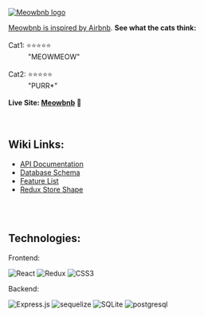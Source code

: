 <a href="https://drive.google.com/uc?export=view&id=1x_nUF8MLnnDtVWj_ujmR7w1ufn6R7CWF"><img src="https://drive.google.com/uc?export=view&id=1x_nUF8MLnnDtVWj_ujmR7w1ufn6R7CWF" title="Meowbnb logo" />

Meowbnb is inspired by [Airbnb](https://airbnb.com). **See what the cats think:**
<br>
<br>
Cat1: ⭐⭐⭐⭐⭐
<br>
&nbsp;&nbsp;&nbsp;&nbsp;&nbsp;&nbsp;&nbsp;&nbsp;&nbsp;&nbsp;"MEOWMEOW"
<br>
<br>
Cat2: ⭐⭐⭐⭐⭐
<br>
&nbsp;&nbsp;&nbsp;&nbsp;&nbsp;&nbsp;&nbsp;&nbsp;&nbsp;&nbsp;"PURR*"
<br>
<br>
**Live Site: [Meowbnb](https://meow-bnb.herokuapp.com/) 🐾**
<br>
<br>
<br>

<h2>Wiki Links:</h2>

- [API Documentation](https://github.com/keshao728/Meowbnb/tree/main/backend)
- [Database Schema](https://github.com/keshao728/Meowbnb/wiki/Database-Schema)
- [Feature List](https://github.com/keshao728/Meowbnb/wiki/Feature-List)
- [Redux Store Shape](https://github.com/keshao728/Meowbnb/wiki/Redux-Store-Shape)
<br>
<br>

<h2>Technologies:</h2>

<p>Frontend:</a>

![React](https://img.shields.io/badge/react-%2320232a.svg?style=for-the-badge&logo=react&logoColor=%2361DAFB)
![Redux](https://img.shields.io/badge/redux-%23593d88.svg?style=for-the-badge&logo=redux&logoColor=white)
![CSS3](https://img.shields.io/badge/css3-%231572B6.svg?style=for-the-badge&logo=css3&logoColor=white)


<p>Backend:</p>

![Express.js](https://img.shields.io/badge/express.js-%23404d59.svg?style=for-the-badge&logo=express&logoColor=%2361DAFB)
![sequelize](https://img.shields.io/badge/Sequelize-52B0E7?style=for-the-badge&logo=Sequelize&logoColor=white)
![SQLite](https://img.shields.io/badge/sqlite-%2307405e.svg?style=for-the-badge&logo=sqlite&logoColor=white)
![postgresql](https://img.shields.io/badge/PostgreSQL-4169E1?style=for-the-badge&logo=PostgreSQL&logoColor=white)
